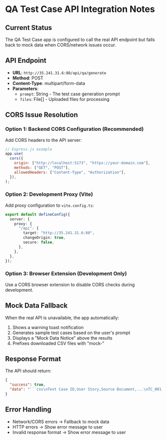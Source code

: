 # QA Test Case API Integration Notes

## Current Status

The QA Test Case app is configured to call the real API endpoint but falls back to mock data when CORS/network issues occur.

## API Endpoint

- **URL**: `http://35.241.31.6:80/api/qa/generate`
- **Method**: POST
- **Content-Type**: multipart/form-data
- **Parameters**:
  - `prompt`: String - The test case generation prompt
  - `files`: File[] - Uploaded files for processing

## CORS Issue Resolution

### Option 1: Backend CORS Configuration (Recommended)

Add CORS headers to the API server:

```javascript
// Express.js example
app.use(
  cors({
    origin: ["http://localhost:5173", "https://your-domain.com"],
    methods: ["GET", "POST"],
    allowedHeaders: ["Content-Type", "Authorization"],
  }),
);
```

### Option 2: Development Proxy (Vite)

Add proxy configuration to `vite.config.ts`:

```typescript
export default defineConfig({
  server: {
    proxy: {
      "/api": {
        target: "http://35.241.31.6:80",
        changeOrigin: true,
        secure: false,
      },
    },
  },
});
```

### Option 3: Browser Extension (Development Only)

Use a CORS browser extension to disable CORS checks during development.

## Mock Data Fallback

When the real API is unavailable, the app automatically:

1. Shows a warning toast notification
2. Generates sample test cases based on the user's prompt
3. Displays a "Mock Data Notice" above the results
4. Prefixes downloaded CSV files with "mock-"

## Response Format

The API should return:

````json
{
  "success": true,
  "data": "```csv\nTest Case ID,User Story,Source Document,...\nTC_001,Login Feature,doc.txt,...\n```"
}
````

## Error Handling

- Network/CORS errors → Fallback to mock data
- HTTP errors → Show error message to user
- Invalid response format → Show error message to user
